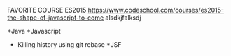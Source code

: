 FAVORITE COURSE ES2015
https://www.codeschool.com/courses/es2015-the-shape-of-javascript-to-come
alsdkjfalksdj





*Java
*Javascript
* Killing history using git rebase
*JSF
